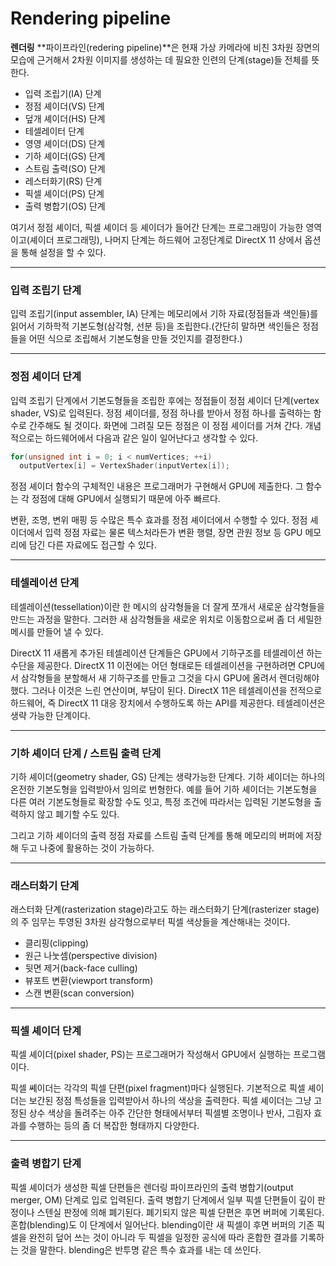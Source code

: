 # Rendering pipeline

**렌더링** **파이프라인(redering pipeline)**은 현재 가상 카메라에 비친 3차원 장면의 모습에 근거해서 2차원 이미지를 생성하는 데 필요한 인련의 단계(stage)들 전체를 뜻한다.

- 입력 조립기(IA) 단계
- 정점 셰이더(VS) 단계
- 덮개 셰이더(HS) 단계
- 테셀레이터 단계
- 영영 셰이더(DS) 단계
- 기하 셰이더(GS) 단계
- 스트림 출력(SO) 단계
- 레스터화기(RS) 단계
- 픽셀 셰이더(PS) 단계
- 출력 병합기(OS) 단계

여기서 정점 셰이더, 픽셀 셰이더 등 셰이더가 들어간 단계는 프로그래밍이 가능한 영역이고(셰이더 프로그래밍), 나머지 단계는 하드웨어 고정단계로 DirectX 11 상에서 옵션을 통해 설정을 할 수 있다.

---

### 입력 조립기 단계

입력 조립기(input assembler, IA) 단계는 메모리에서 기하 자료(정점들과 색인들)를 읽어서 기하학적 기본도형(삼각형, 선분 등)을 조립한다.(간단히 말하면 색인들은 정점들을 어떤 식으로 조립해서 기본도형을 만들 것인지를 결정한다.)


---

### 정점 셰이더 단계

입력 조립기 단계에서 기본도형들을 조립한 후에는 정점들이 정점 셰이더 단계(vertex shader, VS)로 입력된다. 정점 셰이더를, 정점 하나를 받아서 정점 하나를 출력하는 함수로 간주해도 될 것이다. 화면에 그려질 모든 정점은 이 정점 셰이더를 거쳐 간다. 개념적으로는 하드웨어에서 다음과 같은 일이 일어난다고 생각할 수 있다.

```cpp
for(unsigned int i = 0; i < numVertices; ++i)
  outputVertex[i] = VertexShader(inputVertex[i]);
```

정점 셰이더 함수의 구체적인 내용은 프로그래머가 구현해서 GPU에 제출한다. 그 함수는 각 정점에 대해 GPU에서 실행되기 때문에 아주 빠르다.

변환, 조명, 변위 매핑 등 수많은 특수 효과를 정점 셰이더에서 수행할 수 있다. 정점 셰이더에서 입력 정점 자료는 물론 텍스처라든가 변환 행렬, 장면 관원 정보 등 GPU 메모리에 담긴 다른 자료에도 접근할 수 있다.

---

### 테셀레이션 단계

테셀레이션(tessellation)이란 한 메시의 삼각형들을 더 잘게 쪼개서 새로운 삼각형들을 만드는 과정을 말한다. 그러한 새 삼각형들을 새로운 위치로 이동함으로써 좀 더 세밀한 메시를 만들어 낼 수 있다.

DirectX 11 새롭게 추가된 테셀레이션 단계들은 GPU에서 기하구조를 테셀레이션 하는 수단을 제공한다. DirectX 11 이전에는 어던 형태로든 테셀레이션을 구현하려면 CPU에서 삼각형들을 분할해서 새 기하구조를 만들고 그것을 다시 GPU에 올려서 렌더링해야 했다. 그러나 이것은 느린 연산이며, 부담이 된다. DirectX 11은 테셀레이션을 전적으로 하드웨어, 즉 DirectX 11 대응 장치에서 수행하도록 하는 API를 제공한다. 테셀레이션은 생략 가능한 단계이다.

---

### 기하 셰이더 단계 / 스트림 출력 단계

기하 셰이더(geometry shader, GS) 단계는 생략가능한 단계다. 기하 셰이더는 하나의 온전한 기본도형을 입력받아서 임의로 번형한다. 예를 들어 기하 셰이더는 기본도형을 다른 여러 기본도형들로 확장할 수도 잇고, 특정 조건에 따라서는 입력된 기본도형을 출력하지 않고 폐기할 수도 있다.

그리고 기하 셰이더의 출력 정점 자료를 스트림 출력 단계를 통해 메모리의 버퍼에 저장해 두고 나중에 활용하는 것이 가능하다.

---

### 래스터화기 단계

래스터화 단계(rasterization stage)라고도 하는 래스터화기 단계(rasterizer stage)의 주 임무는 투영된 3차원 삼각형으로부터 픽셀 색상들을 계산해내는 것이다.

- 클리핑(clipping)
- 원근 나눗셈(perspective division)
- 뒷면 제거(back-face culling)
- 뷰포트 변환(viewport transform)
- 스캔 변환(scan conversion)

---

### 픽셀 셰이더 단계

픽셀 셰이더(pixel shader, PS)는 프로그래머가 작성해서 GPU에서 실행하는 프로그램이다.

픽셀 쎼이더는 각각의 픽셀 단편(pixel fragment)마다 실행된다. 기본적으로 픽셀 셰이더는 보간된 정점 특성들을 입력받아서 하나의 색상을 출력한다. 픽셀 셰이더는 그냥 고정된 상수 색상을 돌려주는 아주 간단한 형태에서부터 픽셀별 조명이나 반사, 그림자 효과를 수행하는 등의 좀 더 복잡한 형태까지 다양한다.

---

### 출력 병합기 단계

픽셀 셰이더가 생성한 픽셀 단편들은 렌더링 파이프라인의 출력 병합기(output merger, OM) 단계로 입로 입력된다. 출력 병합기 단계에서 일부 픽셀 단편들이 깊이 판정이나 스텐실 판정에 의해 폐기된다. 폐기되지 않은 픽셀 단편은 후면 버퍼에 기록된다. 혼합(blending)도 이 단계에서 일어난다. blending이란 새 픽셀이 후면 버퍼의 기존 픽셀을 완전히 덮어 쓰는 것이 아니라 두 픽셀을 일정한 공식에 따라 혼합한 결과를 기록하는 것을 말한다. blending은 반투명 같은 특수 효과를 내는 데 쓰인다.
